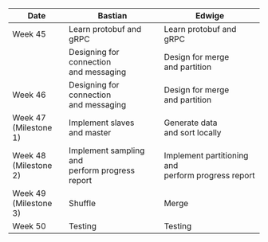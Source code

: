 | Date                     | Bastian                                           | Edwige                                                |
|--------------------------|---------------------------------------------------|-------------------------------------------------------|
| Week 45                  |                   Learn protobuf and gRPC                 | Learn protobuf and gRPC                                        |
|                          | Designing for connection<br>and messaging         | Design for merge <br>and partition                    |
| Week 46                  | Designing for connection<br>and messaging         | Design for merge <br>and partition                    |
| Week 47<br>(Milestone 1) |          Implement slaves <br>and master          | Generate data <br>and sort locally                    |
| Week 48<br>(Milestone 2) | Implement sampling and<br>perform progress report | Implement partitioning and<br>perform progress report |
| Week 49<br>(Milestone 3) | Shuffle                                           | Merge                                                 |
| Week 50                  | Testing                                           | Testing                                               |
